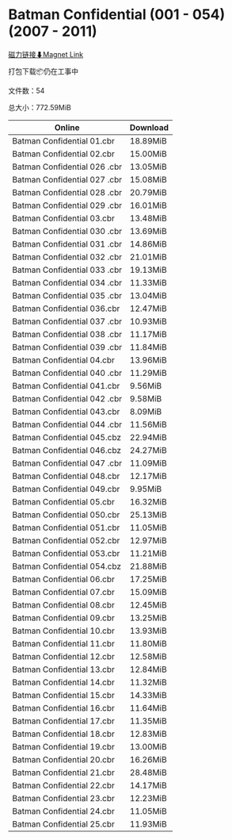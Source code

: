 # Batman Confidential (001 - 054) (2007 - 2011)

[磁力链接⬇Magnet Link](magnet:?xt=urn:btih:ce1a34b3bdfe2624e4cf6a1d0360d5af73a31bc3&dn=Batman%20Confidential%20%28001%20-%20054%29%20%282007%20-%202011%29)

打包下载📦仍在工事中

文件数：54

总大小：772.59MiB

Online | Download
--- | ---
Batman Confidential 01.cbr | 18.89MiB
Batman Confidential 02.cbr | 15.00MiB
Batman Confidential 026  .cbr | 13.05MiB
Batman Confidential 027 .cbr | 15.08MiB
Batman Confidential 028  .cbr | 20.79MiB
Batman Confidential 029  .cbr | 16.01MiB
Batman Confidential 03.cbr | 13.48MiB
Batman Confidential 030 .cbr | 13.69MiB
Batman Confidential 031 .cbr | 14.86MiB
Batman Confidential 032 .cbr | 21.01MiB
Batman Confidential 033 .cbr | 19.13MiB
Batman Confidential 034 .cbr | 11.33MiB
Batman Confidential 035 .cbr | 13.04MiB
Batman Confidential 036.cbr | 12.47MiB
Batman Confidential 037  .cbr | 10.93MiB
Batman Confidential 038  .cbr | 11.17MiB
Batman Confidential 039 .cbr | 11.84MiB
Batman Confidential 04.cbr | 13.96MiB
Batman Confidential 040 .cbr | 11.29MiB
Batman Confidential 041.cbr | 9.56MiB
Batman Confidential 042 .cbr | 9.58MiB
Batman Confidential 043.cbr | 8.09MiB
Batman Confidential 044  .cbr | 11.56MiB
Batman Confidential 045.cbz | 22.94MiB
Batman Confidential 046.cbz | 24.27MiB
Batman Confidential 047  .cbr | 11.09MiB
Batman Confidential 048.cbr | 12.17MiB
Batman Confidential 049.cbr | 9.95MiB
Batman Confidential 05.cbr | 16.32MiB
Batman Confidential 050.cbr | 25.13MiB
Batman Confidential 051.cbr | 11.05MiB
Batman Confidential 052.cbr | 12.97MiB
Batman Confidential 053.cbr | 11.21MiB
Batman Confidential 054.cbz | 21.88MiB
Batman Confidential 06.cbr | 17.25MiB
Batman Confidential 07.cbr | 15.09MiB
Batman Confidential 08.cbr | 12.45MiB
Batman Confidential 09.cbr | 13.25MiB
Batman Confidential 10.cbr | 13.93MiB
Batman Confidential 11.cbr | 11.80MiB
Batman Confidential 12.cbr | 12.58MiB
Batman Confidential 13.cbr | 12.84MiB
Batman Confidential 14.cbr | 11.32MiB
Batman Confidential 15.cbr | 14.33MiB
Batman Confidential 16.cbr | 11.64MiB
Batman Confidential 17.cbr | 11.35MiB
Batman Confidential 18.cbr | 12.83MiB
Batman Confidential 19.cbr | 13.00MiB
Batman Confidential 20.cbr | 16.26MiB
Batman Confidential 21.cbr | 28.48MiB
Batman Confidential 22.cbr | 14.17MiB
Batman Confidential 23.cbr | 12.23MiB
Batman Confidential 24.cbr | 11.05MiB
Batman Confidential 25.cbr | 11.93MiB